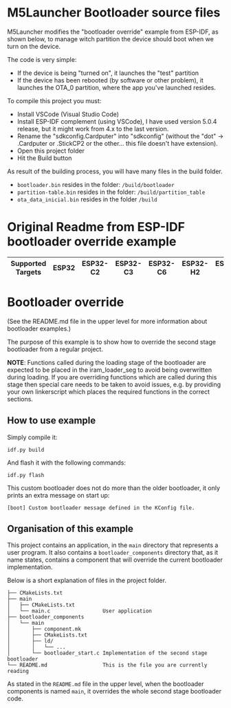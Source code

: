 # M5Launcher Bootloader source files
M5Launcher modifies the "bootloader override" example from ESP-IDF, as shown below, to manage witch partition the device should boot when we turn on the device.

The code is very simple: 
* If the device is being "turned on", it launches the "test" partition
* If the device has been rebooted (by software or other problem), it launches the OTA_0 partition, where the app you've launched resides.

To compile this project you must:
* Install VSCode (Visual Studio Code)
* Install ESP-IDF complement (using VSCode), I have used version 5.0.4 release, but it might work from 4.x to the last version.
* Rename the "sdkconfig.Cardputer" into "sdkconfig" (without the "dot" -> .Cardputer or .StickCP2 or the other... this file doesn't have extension).
* Open this project folder
* Hit the Build button

As result of the building process, you will have many files in the build folder.
* `bootloader.bin` resides in the folder: `/build/bootloader`
* `partition-table.bin` resides in the folder: `/build/partition_table`
* `ota_data_inicial.bin` resides in the folder `/build`





# Original Readme from ESP-IDF bootloader override example

| Supported Targets | ESP32 | ESP32-C2 | ESP32-C3 | ESP32-C6 | ESP32-H2 | ESP32-S2 | ESP32-S3 |
| ----------------- | ----- | -------- | -------- | -------- | -------- | -------- | -------- |

# Bootloader override

(See the README.md file in the upper level for more information about bootloader examples.)

The purpose of this example is to show how to override the second stage bootloader from a regular project.

**NOTE**: Functions called during the loading stage of the bootloader are expected to be placed in the iram_loader_seg to avoid being overwritten during loading. If you are overriding functions which are called during this stage then special care needs to be taken to avoid issues, e.g. by providing your own linkerscript which places the required functions in the correct sections.

## How to use example

Simply compile it:
```
idf.py build
```

And flash it with the following commands:
```
idf.py flash
```

This custom bootloader does not do more than the older bootloader, it only prints an extra message on start up:
```
[boot] Custom bootloader message defined in the KConfig file.
```

## Organisation of this example

This project contains an application, in the `main` directory that represents a user program.
It also contains a `bootloader_components` directory that, as it name states, contains a component that will override the current bootloader implementation.

Below is a short explanation of files in the project folder.

```
├── CMakeLists.txt
├── main
│   ├── CMakeLists.txt
│   └── main.c                 User application
├── bootloader_components
│   └── main
│       ├── component.mk
│       ├── CMakeLists.txt
│       ├── ld/
│       │   └── ...
│       └── bootloader_start.c Implementation of the second stage bootloader
└── README.md                  This is the file you are currently reading
```

As stated in the `README.md` file in the upper level, when the bootloader components is named `main`, it overrides
the whole second stage bootloader code.

